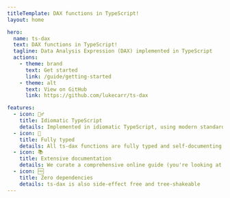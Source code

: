```yaml
---
titleTemplate: DAX functions in TypeScript!
layout: home

hero:
  name: ts-dax
  text: DAX functions in TypeScript!
  tagline: Data Analysis Expression (DAX) implemented in TypeScript
  actions:
    - theme: brand
      text: Get started
      link: /guide/getting-started
    - theme: alt
      text: View on GitHub
      link: https://github.com/lukecarr/ts-dax

features:
  - icon: 🧙‍♂️
    title: Idiomatic TypeScript
    details: Implemented in idiomatic TypeScript, using modern standards
  - icon: 💪
    title: Fully typed
    details: All ts-dax functions are fully typed and self-documenting
  - icon: 📚
    title: Extensive documentation
    details: We curate a comprehensive online guide (you're looking at it!)
  - icon: 🆓
    title: Zero dependencies
    details: ts-dax is also side-effect free and tree-shakeable
---
```

